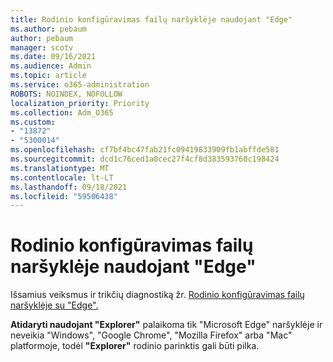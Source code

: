 ```yaml
---
title: Rodinio konfigūravimas failų naršyklėje naudojant "Edge"
ms.author: pebaum
author: pebaum
manager: scotv
ms.date: 09/16/2021
ms.audience: Admin
ms.topic: article
ms.service: o365-administration
ROBOTS: NOINDEX, NOFOLLOW
localization_priority: Priority
ms.collection: Adm_O365
ms.custom:
- "13872"
- "5300014"
ms.openlocfilehash: cf7bf4bc47fab21fc09419833909fb1abffde581
ms.sourcegitcommit: dcd1c76ced1a0cec27f4cf8d383593760c198424
ms.translationtype: MT
ms.contentlocale: lt-LT
ms.lasthandoff: 09/18/2021
ms.locfileid: "59506438"
---
```

# <a name="configure-view-in-file-explorer-with-edge"></a>Rodinio konfigūravimas failų naršyklėje naudojant "Edge"

Išsamius veiksmus ir trikčių diagnostiką žr. [Rodinio konfigūravimas failų naršyklėje su "Edge".](https://docs.microsoft.com/SharePoint/sharepoint-view-in-edge#configure-view-in-file-explorer-with-edge)

**Atidaryti naudojant "Explorer"** palaikoma tik "Microsoft Edge" naršyklėje ir neveikia "Windows", "Google Chrome", "Mozilla Firefox" arba "Mac" platformoje, todėl **"Explorer"** rodinio parinktis gali būti pilka.